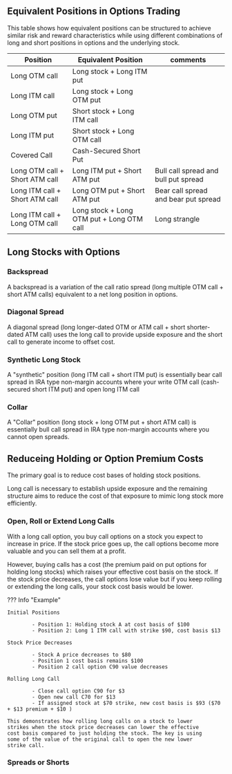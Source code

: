 
## Equivalent Positions in Options Trading

This table shows how equivalent positions can be structured to achieve
similar risk and reward characteristics while using different
combinations of long and short positions in options and the underlying
stock.

| Position                           | Equivalent Position                  | comments |
|------------------------------------|-------------------------------------|---|
| Long OTM call                      | Long stock + Long ITM put           ||
| Long ITM call                      | Long stock + Long OTM put           ||
| Long OTM put                       | Short stock + Long ITM call         ||
| Long ITM put                       | Short stock + Long OTM call         ||
| Covered Call                       | Cash-Secured Short Put              ||
| Long OTM call + Short ATM call      | Long ITM put + Short ATM put        |Bull call spread and bull put spread|
| Long ITM call + Short ATM call      | Long OTM put + Short ATM put        |Bear call spread and bear put spread|
| Long ITM call + Long OTM call 	| Long stock + Long OTM put + Long OTM call| Long strangle|



## Long Stocks with Options

### Backspread

A backspread is a variation of the call ratio spread (long multiple
OTM call + short ATM calls) equivalent to a net long position in
options.

### Diagonal Spread

A diagonal spread (long longer-dated OTM or ATM call + short
shorter-dated ATM call) uses the long call to provide upside exposure
and the short call to generate income to offset cost.

### Synthetic Long Stock

A "synthetic" position (long ITM call + short ITM put) is essentially
bear call spread in IRA type non-margin accounts where your write OTM
call (cash-secured short ITM put) and open long ITM call

### Collar

A "Collar" position (long stock + long OTM put + short ATM call) is
essentially bull call spread in IRA type non-margin accounts where you
cannot open spreads. 

## Reduceing Holding or Option Premium Costs

The primary goal is to reduce cost bases of holding stock positions.

Long call is necessary to establish upside exposure and the remaining
structure aims to reduce the cost of that exposure to mimic long stock
more efficiently.


### Open, Roll or Extend Long Calls

With a long call option, you buy call options on a stock you expect to
increase in price. If the stock price goes up, the call options become
more valuable and you can sell them at a profit.

However, buying calls has a cost (the premium paid on put options for
holding long stocks) which raises your effective cost basis on the
stock. If the stock price decreases, the call options lose value but
if you keep rolling or extending the long calls, your stock cost basis
would be lower. 

??? Info "Example"

    Initial Positions
    
            - Position 1: Holding stock A at cost basis of $100
            - Position 2: Long 1 ITM call with strike $90, cost basis $13

    Stock Price Decreases
    
            - Stock A price decreases to $80
            - Position 1 cost basis remains $100
            - Position 2 call option C90 value decreases

    Rolling Long Call

            - Close call option C90 for $3
            - Open new call C70 for $13
            - If assigned stock at $70 strike, new cost basis is $93 ($70 + $13 premium + $10 )

    This demonstrates how rolling long calls on a stock to lower
    strikes when the stock price decreases can lower the effective
    cost basis compared to just holding the stock. The key is using
    some of the value of the original call to open the new lower
    strike call.




### Spreads or Shorts